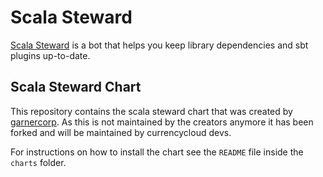 # Scala Steward

[Scala Steward](https://github.com/fthomas/scala-steward) is a bot that helps you keep library dependencies and sbt plugins up-to-date.

## Scala Steward Chart

This repository contains the scala steward chart that was created by
[garnercorp](https://www.garnercorp.com/#!/). As this is not maintained by the
creators anymore it has been forked and will be maintained by currencycloud
devs.

For instructions on how to install the chart see the `README` file inside the
`charts` folder. 
